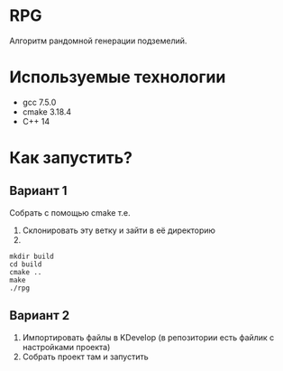 # RPG
Алгоритм рандомной генерации подземелий.

# Используемые технологии 
- gcc 7.5.0
- cmake 3.18.4
- C++ 14

# Как запустить?
## Вариант 1
Собрать с помощью cmake т.е.
1) Склонировать эту ветку и зайти в её директорию
2)
```
mkdir build
cd build
cmake ..
make
./rpg 
```
## Вариант 2
1) Импортировать файлы в KDevelop (в репозитории есть файлик с настройками проекта)
2) Собрать проект там и запустить
